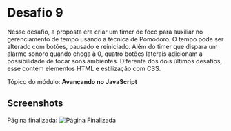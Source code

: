 # Desafio 9
Nesse desafio, a proposta era criar um timer de foco para auxiliar no gerenciamento de tempo usando a técnica de Pomodoro. O tempo pode ser alterado com botões, pausado e reiniciado. Além do timer que dispara um alarme sonoro quando chega à 0, quatro botões laterais adicionam a possibilidade de tocar sons ambientes. Diferente dos dois últimos desafios, esse contém elementos HTML e estilização com CSS.

Tópico do módulo: **Avançando no JavaScript**
## Screenshots

Página finalizada:
![Página Finalizada](https://i.imgur.com/kTIJTEe.png)

